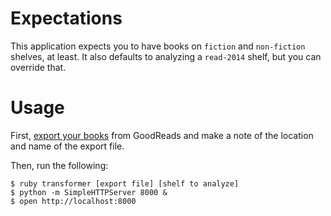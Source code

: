 # Expectations

This application expects you to have books on `fiction` and `non-fiction`
shelves, at least. It also defaults to analyzing a `read-2014` shelf, but you
can override that.

# Usage

First, [export your books](https://www.goodreads.com/review/import) from
GoodReads and make a note of the location and name of the export file.

Then, run the following:

```
$ ruby transformer [export file] [shelf to analyze]
$ python -m SimpleHTTPServer 8000 &
$ open http://localhost:8000
```
